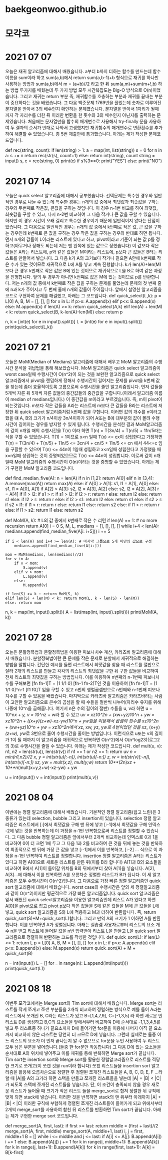 # baekgeonwoo.github.io
# 모각코
# 2021 07 07

오늘은 재귀 알고리즘에 대해서 배웠습니다. a부터 b까지 더하는 함수를 만드는데 함수 이름을 sum이라 하고 sum(a,b)에서 return sum(a,b-1)+b 형식으로 재귀를 하나만 사용하는 방법과
sum(a,b)에서 m = (a+b)//2 라고 한 뒤 sum(a,m)+sum(m+!,b) 하는 방법 두가지를 배웠는데 두 가지 방법 모두 시간복잡도는 Big-O 방식으로 O(n)이었습니다.
그리고 재귀는 return 부분 즉, 재귀함수를 호충하는 부분과 재귀를 끝내는 부분이 중요하다는 것을 배웠습니다.
그 다음 백준문제 1769번을 풀었는데 숫자로 이루어진 문자열을 받아서 3의 배수인지 확인하는 문제였습니다. 문자열을 받아서 1자리가 될때까지 각 자리수를 더한 뒤
이러한 변환을 한 횟수와 3의 배수인지 아닌지를 출력하는 문제였습니다. 처음에는 문자열만을 함수의 매개변수로 사용해서 try-finally 문을 사용하여 두 결과의 순서가 반대로 나와서 고생했지만
재귀함수의 매개변수로 변환횟수를 추가하여 해결할 수 있었습니다. 총 5번 재출만에 통과했습니다. 아래는 제가 작성한 문제코드입니다.

def rec(string, count):
    if len(string) > 1:
        a = map(int, list(string))
        s = 0
        for n in a:
            s += n
        return rec(str(s), count+1)
    else:
        return int(string), count
string = input()
s, c = rec(string, 0)
print(c)
if s%3==0:
    print("YES")
else:
    print("NO")

# 2021 07 14

오늘은 quick select 알고리즘에 대해서 공부했습니다. 선택문제는 특수한 경우와 일반적인 경우로 나눌 수 있는데 특수한 경우는 n개의 값 중에서 최댓값과 최솟값을 구하는 경우와 두번째로 작은값, 큰값을 구하는 것입니다. 이 경우 n-1번 비교를 하여 최댓값, 최솟값을 구할 수 있고, 다시 n-2번 비교하여 그 다음 작거나 큰 값을 구할 수 있습니다. 하지만 이 경우 시간이 오래 걸리고 특수한 경우이기 때문에 일반적이지 않다는 단점이 있습니다. 그 다음으로 일반적인 경우는 n개의 값 중에서 k번째로 작은 값, 큰 값을 구하는 경우인데 k번째로 큰 값을 구하는 경우 작은 값을 구하는 경우와 반대로 하면 됩니다. 먼저 n개의 값들이 L이라는 리스트에 있다고 하고, pivot이라고 기준이 되는 값 p를 정하고(아무거나 정해도 되는데 저는 맨 왼쪽에 있는 값으로 정했습니다) 이 값보다 작은 값들은 A라는 리스트에, p와 같은 값들은 M이라는 리스트에, p보다 큰 값들은 B라는 리스트를 만들어서 넣습니다. 그 다음 k가 A의 크기보다 작거나 같으면 A안에 k번째로 작은 수가 있는 것이므로 재귀적으로 L에 A를 넣고 계속 진행합니다. k가 len(A)+len(M)보다 큰 경우 k번째로 작은 값은 B에 있는 것이므로 재귀적으로 L을 B로 하여 같은 과정을 진행합니다. 앞의 두 경우가 아니면 k번쨰로 값은 M에 있는 것이므로 p를 반환합니다.
저는 n개의 값 중에서 k번쨰로 작은 값을 구하는 문제를 풀었는데 문제의 첫 번째 줄에 n과 k가 주어지고 두 번째 줄에 n개의 값들이 주어집니다. 앞에서 설명한 알고리즘을 코드로 구현하여 문제를 해결했고, 아래는 그 코드입니다.
def quick_select(L,k):
	p = L[0]
	A, B, M = [], [], []
	for x in L:
		if p>x: A.append(x)
		elif p<x: B.append(x)
		else: M.append(x)
	if len(A) >= k: return quick_select(A,k)
	elif len(A) + len(M) < k: return quick_select(B, k-len(A)-len(M))
	else: return p

n, k = [int(e) for e in input().split()]
L = [int(e) for e in input().split()]
print(quick_select(L,k))

# 2021 07 21

오늘은 MoM(Median of Medians) 알고리즘에 대해서 배우고 MoM 알고리즘의 수행시간 분석을 귀납법을 통해 해보았습니다. MoM 알고리즘은 quick select 알고리즘이 worst case일때 수행시간이 O(n^2)이 되는 것을 보완한 알고리즘으로 quick select 알고리즘에서 pivot을 랜덤하게 정해서 수행시간이 길어지는 문제를 pivot을 k번째 값을 찾는데 좀더 효율적이도록 고름으로써 수행시간을 줄인 알고리즘입니다. 먼저 값들을 5개씩 자른 뒤 5개씩 자른 값들의 중간값들의 중간값을 구합니다.(이래서 알고리즘 이름이 median of medians입니다.) 이 중간값을 m이라고 부르겠습니다. 즉, m이 pivot이 되는것입니다. m보다 작은 값들을 A라는 리스트에 m보다 큰 값들을 B라는 리스트에 저장한 뒤 quick select 알고리즘처럼 k번째 값을 구합니다. 이러면 값의 개수를 n이라고 했을 떄 A, B의 크기가 n/4이상 3n/4이하가 되어 A또는 B에 대부분의 값이 몰려 수행시간이 길어지는 경우를 방지할 수 있게 됩니다. 수행시간을 분석한 결과 MoM알고리즘의 값이 n개일 때의 수행시간을 T(n) 이라 하면 T(n) = T(3n/4) + T(n/5) + 11n/5라는 식을 구할 수 있었습니다. T(1) = 1이므로 x<n 일때 T(x) <= cx이 성립한다고 가정하면 T(n) = T(3n/4) + T(n/5) + 11n/5 <= 3cn/4 + cn/5 + 11n/5 <= cn 에서 44<=c 임을 구핤할 수 있으며 T(n) <= 44n이 1일때 성립하고 x<n일때 성립한다고 가정했을 때 x=n일때 성립하는 것이 증명되었으므로 T(n) <= 44n이 성립합니다. 이로써 값이 n개일때 MoM 알고리즘의 수행시간이 O(n)이라는 것을 증명할 수 있었습니다. 아래는 제가 구현한 MoM 알고리즘 코드입니다.

def find_median_five(A):
	n = len(A)
	if n in [1,2]:
		return A[0]
	elif n in [3,4]:
		A.remove(max(A))
		return max(A)
	else:
		if A[0] > A[1]:
			s1, l1 = A[1], A[0]
		else:
			s1, l1 = A[0], A[1]
		if A[2] > A[3]:
			s2, l2 = A[3], A[2]
		else:
			s2, l2 = A[2], A[3]
		r = A[4]
		if l1 > l2:
			if s1 > r:
				if s1 > l2:
					if l2 > r:
						return r
					else:
						return l2
				else:
					return s1
			else:
				if l2 > r:
					return r
				else:
					if l2 > s1:
						return l2
					else:
						return s1
		else:
			if s2 > r:
				if s2 > l1:
					if l1 > r:
						return r
					else:
						return l1
				else:
					return s2
			else:
				if l1 > r:
					return r
				else:
					if l1 > s2:
						return l1
					else:
						return s2
	
def MoM(A, k): # L의 값 중에서 k번째로 작은 수 리턴
	if len(A) == 1: # no more recursion
		return A[0]
	i = 0
	S, M, L, medians = [], [], [], []
	while i+4 < len(A):
		medians.append(find_median_five(A[i: i+5]))
		i += 5
		
	if i < len(A) and i+4 >= len(A): # 마지막 그룹으로 5개 미만의 값으로 구성
		medians.append(find_median_five(A[i:]))
	
	mom = MoM(medians, len(medians)//2)
	for v in A:
		if v < mom:
			S.append(v)
		elif v > mom:
			L.append(v)
		else:
			M.append(v)

	if len(S) >= k : return MoM(S, k)
	elif len(S) + len(M) < k: return MoM(L, k - len(S) - len(M))
	else: return mom

n, k = map(int, input().split())
A = list(map(int, input().split()))
print(MoM(A, k))

# 2021 07 28

오늘은 분할정복법과 분할정복법을 이용한 피보나치수 계산, 카라츠바 알고리즘에 대해서 배웠습니다. 분할정복법이란 큰 문제를 작은 문제로 분할해서 재귀적으로 해결하는 방법을 말합니다. 간단한 예시를 들면 리스트에서 최댓값을 찾을 때 리스트를 절반으로 잘라 2개의 리스트를 만들고 각각의 리스트의 최댓값을 구한 뒤 구한 값들을 비교하여 전체 리스트의 최댓값을 구하는 방법입니다. 이를 이용하여 n번째와 n-1번째 피보나치수를 구해보면 [fn fn-1]T = [1 1/1 0] [fn-1 fn-2]T인 것을 이용하여 [fn fn-1]T = [1 1/1 0]^n-1 [f1 f0]T 임을 구할 수 있고 n번의 행렬곱셈만으로 n번째와 n-1번째 피보나치수를 구할 수 있음을 배웠습니다. 마지막으로 카라츠바 알고리즘은 카라츠바라는 사람이 고안한 알고리즘으로 큰수의 곱셈을 할 때 수들을 절반씩 나누어(자리수 유지를 위해 나중에 10^n을 곱해줍니다. 여기서 n은 수의 길이의 절반) 수들을 u, v라 하면 u = 10^n*x + y, v = 10^n*z + w라 할 수 있고 u*v = x*z*10^2n + (x*w+y*z)*10^n + y*w = x*z*10^2n + ((x+y)(z+w)-x*z-y*w)*10^n + y*w임을 이용해서 곱셈의 쵯수를 x*z*10^2n + (x*w+y*z)*10^n + y*w = x*z*10^2n에서 x*z, x*w, y*z, y*w로 4번이었던 것을 x*z, (x+y)*(z+w), y*w로 3번으로 줄여 수행시간을 줄이는 방법입니다. 이런식으로 u또는 v의 길이가 1이 될 때까지 이 알고리즘을 재귀적으로 반복하면 O(n^2)에서 O(n^log23)(로그2의 3)로 수행시간을 줄일 수 있습니다.
아래는 제가 작성한 코드입니다.
def mult(u, v):
	n1, n2 = len(str(u)), len(str(v))
	if n1 == 1 or n2 == 1:
		return u*v
	n = min(n1,n2)//2
	x, y = int(str(u)[:-n]), int(str(u)[-n:])
	z, w = int(str(v)[:-n]), int(str(v)[-n:])
	xz, yw = mult(x,z), mult(y,w)
	return 10**(2*n)*xz + 10**n*(mult(x+y,z+w)-xz-yw) + yw
	
u = int(input())
v = int(input())
print(mult(u,v))

# 2021 08 04
이번에는 정렬 알고리즘에 대해서 배웠습니다. 기본적인 정렬 알고리즘(쉽고 느린)은 3종류가 있는데 selection, bubble 그리고 insertion이 있습니다. selection 정렬 알고리즘은 리스트에서 [:]에서 최댓값을 구해 맨 뒤에 넣고 [:-1]에서 최댓값을 구해 인덱스 -2에 넣는 것을 반복하는데 이 과정을 n-1번 반복함으로써 리스트를 정렬할 수 있습니다. 그 다음 bubble 정렬 알고리즘은 앞에서부터 2개씩 비교하는데 인덱스로 0과 1을 비교하여 0이 더 크면 1에 두고 그 다음 1과 2를 비교하여 큰 것을 뒤에 놓는 것을 반복하여 최종적으로 맨 뒤에 가장 큰 값을 넣고 [:-1]에서 이를 반복하고, [:-2] ... 식으로 이 과정을 n-1번 반복하여 리스트를 정렬합니다. insertion 정렬 알고리즘은 A라는 리스트가 있다고 하면 A[0]으로 새로운 리스트를 만든 뒤(이를 B라 합니다) A[1]과 B의 요소들을 비교하여 B에서 A[1]이 들어갈 위치를 B의 뒤에서부터 찾아 A[1]을 넣습니다. A[2], A[3]...에 대해서 이를 반복하면 A를 오름차순 정렬한 리스트가 B가 됩니다. 이 세 알고리즘은 모두 수행시간이 O(n^2)입니다.
그 다음으로 가장 빠른 정렬 알고리즘인 quick sort 알고리즘에 대해서 배웠습니다. worst case의 수행시간은 앞의 세 정렬알고리즘과 같이 O(n^2)이지만 평균적으로 가장 빠른 알고리즘입니다. quick sort 알고리즘은 앞서 배웠던 quick select알고리즘을 이용한 알고리즘인데 리스트 A가 있다고 하면 A[0]을 pivot으로 잡고 pivot p보다 작은 값들을 S에 같은 값들을 M에 큰 값들을 L에 넣고,  quick sort 알고리즘을 S와 L에 적용하고 M과 더하여 반환합니다. 즉, return quick_sort(S)+M+quick_sort(L)합니다. 그리고 만약 A의 크기가 1 이하면 A를 반환합니다. 이를 반복하면 A가 정렬됩니다.
아래는 실습겸 사용자로부터 리스트의 요소 개수 n을 받고 리스트에 들어갈 값을 n번 입력받아 리스트 L을 만들고 L을 quick sort 알고리즘으로 정렬하여 반환하는 코드를 작성한 것입니다.
def quick_sort(L):
	if len(L) <= 1:
		return L
	p = L[0]
	A, B, M = [], [], []
	for x in L:
		if p>x: A.append(x)
		elif p<x: B.append(x)
		else: M.append(x)
	return quick_sort(A) + M + quick_sort(B)

n = int(input())
L = []
for _ in range(n):
	L.append(int(input()))
print(quick_sort(L))

# 2021 08 18
이번주 모각코에서는 Merge sort와 Tim sort에 대해서 배웠습니다. Merge sort는 리스트를 작게 쪼개고 쪼갠 부분들을 2개씩 비교하여 정렬하는 방식으로 예를 들어 A라는 리스트에서 쪼개진 B, C라는 리스트가 있고 B=[1,4,7,9], C=[-1,3,5] 라 하면 새로운 빈 리스트 D를 생성하고 B,C의 요소들을 앞에서부터 비교하여 D에 순서대로 -1,1,3,4,5를 넣고 두 리스트중 하나가 끝요소까지 D에 들어가면 for문을 이용해 나머지 아직 끝 요소까지 비교하지 않은 리스트는 당연히 더 크므로 D에 넣습니다. 그런데 실제로는 둘중 어느 리스트의 요소가 더 먼저 끝나는지 알 수 없으므로 for문을 두번 사용하여 두 리스트 모두 남은 부분을 넣어줍니다.(둘중 한 for문만 작동합니다) 그 다음 D에 있는 요소들을 순서대로 A의 위치에 넣어주고 이를 재귀를 통해 반복하면 Merge sort가 끝납니다.
Tim sort는 insertion sort와 Merge sort를 활용한 정렬알고리즘으로 리스트를 적당한 크기로 쪼개고(이 쪼갠 것을 run이라 합니다) 쪼갠 리스트들을 insertion sort 알고리즘을 활용해 오름차순으로 정렬한 후 정렬된 쪼개진 리스트들을 A, B, C, D, E, F ...라 할 때 |A|를 A의 크기라 하면 스택을 만들고 쪼개진 리스트들을 넣는데 |A| + |B| < |C|가 되도록 스택에 쪼개진 리스트들을 넣습니다. 단, 이 조건이 충족되지 않을 경우 새로운 리스트가 들어올 때 크기가 작은 리스트 둘을 merge_sort로 합쳐 정렬한 뒤 규칙에 맞게 되면 stack에 넣습니다. 이러한 것을 반복하면 stack의 맨 위부터 아래까지
|A| + |B| < |C| 이러한 규칙에 부합하게 정렬된 쪼개진 리스트들이 들어가게 되고 위에서부터 2개씩 merge_sort를 사용하여 합친 뒤 리스트를 반환하면 Tim sort가 끝납니다.
아래는 제가 구현한 merge sort 코드입니다.

def merge_sort(A, first, last):
    if first >= last: return
    middle = (first + last)//2
    merge_sort(A, first, middle)
    merge_sort(A, middle+1, last)
    i, j = first, middle+1
    B = []
    while i <= middle and j <= last:
        if A[i] <= A[j]:
            B.append(A[i])
            i += 1
        else:
            B.append(A[j])
            j += 1
    for k in range(i, middle+1): B.append(A[k])
    for k in range(j, last+1): B.append(A[k])
    for k in range(first, last+1): A[k] = B[k-first]

